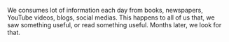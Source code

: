 
We consumes lot of information each day from books, newspapers, YouTube videos, blogs, social medias. This happens to all of us that, we saw something useful, or read something useful. Months later, we look for that. 